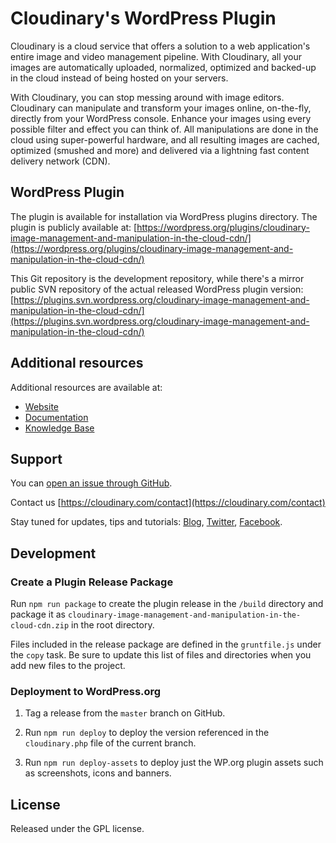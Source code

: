 # Cloudinary's WordPress Plugin

Cloudinary is a cloud service that offers a solution to a web application's entire image and video management pipeline. 
With Cloudinary, all your images are automatically uploaded, normalized, optimized and backed-up in the cloud instead of being hosted on your servers.

With Cloudinary, you can stop messing around with image editors. Cloudinary can manipulate and transform your images online, on-the-fly, directly from your WordPress console. Enhance your images using every possible filter and effect you can think of. All manipulations are done in the cloud using super-powerful hardware, and all resulting images are cached, optimized (smushed and more) and delivered via a lightning fast content delivery network (CDN).

## WordPress Plugin

The plugin is available for installation via WordPress plugins directory.
The plugin is publicly available at: [https://wordpress.org/plugins/cloudinary-image-management-and-manipulation-in-the-cloud-cdn/](https://wordpress.org/plugins/cloudinary-image-management-and-manipulation-in-the-cloud-cdn/)

This Git repository is the development repository, while there's a mirror public SVN repository of the actual released WordPress plugin version: [https://plugins.svn.wordpress.org/cloudinary-image-management-and-manipulation-in-the-cloud-cdn/](https://plugins.svn.wordpress.org/cloudinary-image-management-and-manipulation-in-the-cloud-cdn/)

## Additional resources

Additional resources are available at:

* [Website](https://cloudinary.com)
* [Documentation](https://cloudinary.com/documentation)
* [Knowledge Base](https://support.cloudinary.com/forums)

## Support

You can [open an issue through GitHub](https://github.com/cloudinary/cloudinary_wordpress/issues).

Contact us [https://cloudinary.com/contact](https://cloudinary.com/contact)

Stay tuned for updates, tips and tutorials: [Blog](https://cloudinary.com/blog), [Twitter](https://twitter.com/cloudinary), [Facebook](https://www.facebook.com/Cloudinary).

## Development

### Create a Plugin Release Package

Run `npm run package` to create the plugin release in the `/build` directory and package it as `cloudinary-image-management-and-manipulation-in-the-cloud-cdn.zip` in the root directory.

Files included in the release package are defined in the `gruntfile.js` under the `copy` task. Be sure to update this list of files and directories when you add new files to the project.

### Deployment to WordPress.org

1. Tag a release from the `master` branch on GitHub.

2. Run `npm run deploy` to deploy the version referenced in the `cloudinary.php` file of the current branch.

3. Run `npm run deploy-assets` to deploy just the WP.org plugin assets such as screenshots, icons and banners.

## License #######################################################################

Released under the GPL license. 


